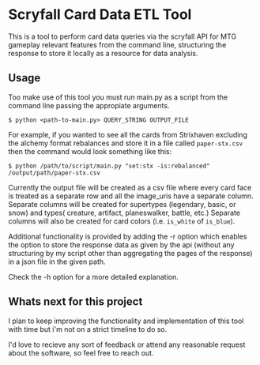 # Scryfall Card Data ETL Tool

This is a tool to perform card data queries via the scryfall API for MTG gameplay relevant features from the command line, structuring the response to store it locally as a resource for data analysis. 

## Usage

Too make use of this tool you must run main.py as a script from the command line passing the appropiate arguments.

```
$ python <path-to-main.py> QUERY_STRING OUTPUT_FILE
```

For example, if you wanted to see all the cards from Strixhaven excluding the alchemy format rebalances and store it in a file called `paper-stx.csv` then the command would look something like this:

```
$ python /path/to/script/main.py "set:stx -is:rebalanced" /output/path/paper-stx.csv
```

Currently the output file will be created as a csv file where every card face is treated as a separate row and all the image_uris have a separate column. Separate columns will be created for supertypes (legendary, basic, or snow) and types( creature, artifact, planeswalker, battle, etc.) Separate columns will also be created for card colors (i.e. `is_white` of `is_blue`).

Additional functionality is provided by adding the -r option which enables the option to store the response data as given by the api (without any structuring by my script other than aggregating the pages of the response) in a json file in the given path. 

Check the -h option for a more detailed explanation.
## Whats next for this project

I plan to keep improving the functionality and implementation of this tool with time but i'm not on a strict timeline to do so. 

I'd love to recieve any sort of feedback or attend any reasonable request about the software, so feel free to reach out. 
